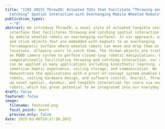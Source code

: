```yaml
---
title: "[CHI 2023] ThrowIO: Actuated TUIs that Facilitate “Throwing and
  Catching” Spatial Interaction with Overhanging Mobile Wheeled Robots"
publication_types:
  - "0"
abstract: We introduce ThrowIO, a novel style of actuated tangible user
  interface that facilitates throwing and catching spatial interaction powered
  by mobile wheeled robots on overhanging surfaces. In our approach, users throw
  and stick objects that are embedded with magnets to an overhanging
  ferromagnetic surface where wheeled robots can move and drop them at desired
  locations, allowing users to catch them. The thrown objects are tracked with
  an RGBD camera system to perform closed-loop robotic manipulations. By
  computationally facilitating throwing and catching interaction, our approach
  can be applied in many applications including kinesthetic learning, gaming,
  immersive haptic experience, ceiling storage, and communication. We
  demonstrate the applications with a proof-of-concept system enabled by wheeled
  robots, ceiling hardware design, and software control. Overall, ThrowIO opens
  up novel spatial, dynamic, and tangible interaction for users via overhanging
  robots, which has great potential to be integrated into our everyday space.
draft: false
featured: false
image:
  filename: featured.png
  focal_point: Smart
  preview_only: false
date: 2023-03-06T19:27:56.207Z
---
```

